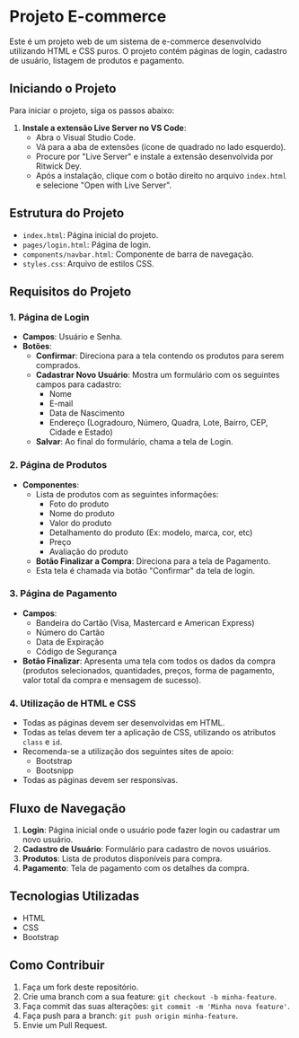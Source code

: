 # Projeto E-commerce

Este é um projeto web de um sistema de e-commerce desenvolvido utilizando HTML e CSS puros. O projeto contém páginas de login, cadastro de usuário, listagem de produtos e pagamento.

## Iniciando o Projeto

Para iniciar o projeto, siga os passos abaixo:

1. **Instale a extensão Live Server no VS Code**:
   - Abra o Visual Studio Code.
   - Vá para a aba de extensões (ícone de quadrado no lado esquerdo).
   - Procure por "Live Server" e instale a extensão desenvolvida por Ritwick Dey.
   - Após a instalação, clique com o botão direito no arquivo `index.html` e selecione "Open with Live Server".

## Estrutura do Projeto

- `index.html`: Página inicial do projeto.
- `pages/login.html`: Página de login.
- `components/navbar.html`: Componente de barra de navegação.
- `styles.css`: Arquivo de estilos CSS.

## Requisitos do Projeto

### 1. Página de Login

- **Campos**: Usuário e Senha.
- **Botões**:
  - **Confirmar**: Direciona para a tela contendo os produtos para serem comprados.
  - **Cadastrar Novo Usuário**: Mostra um formulário com os seguintes campos para cadastro:
    - Nome
    - E-mail
    - Data de Nascimento
    - Endereço (Logradouro, Número, Quadra, Lote, Bairro, CEP, Cidade e Estado)
  - **Salvar**: Ao final do formulário, chama a tela de Login.

### 2. Página de Produtos

- **Componentes**:
  - Lista de produtos com as seguintes informações:
    - Foto do produto
    - Nome do produto
    - Valor do produto
    - Detalhamento do produto (Ex: modelo, marca, cor, etc)
    - Preço
    - Avaliação do produto
  - **Botão Finalizar a Compra**: Direciona para a tela de Pagamento.
  - Esta tela é chamada via botão "Confirmar" da tela de login.

### 3. Página de Pagamento

- **Campos**:
  - Bandeira do Cartão (Visa, Mastercard e American Express)
  - Número do Cartão
  - Data de Expiração
  - Código de Segurança
- **Botão Finalizar**: Apresenta uma tela com todos os dados da compra (produtos selecionados, quantidades, preços, forma de pagamento, valor total da compra e mensagem de sucesso).

### 4. Utilização de HTML e CSS

- Todas as páginas devem ser desenvolvidas em HTML.
- Todas as telas devem ter a aplicação de CSS, utilizando os atributos `class` e `id`.
- Recomenda-se a utilização dos seguintes sites de apoio:
  - Bootstrap
  - Bootsnipp
- Todas as páginas devem ser responsivas.

## Fluxo de Navegação

1. **Login**: Página inicial onde o usuário pode fazer login ou cadastrar um novo usuário.
2. **Cadastro de Usuário**: Formulário para cadastro de novos usuários.
3. **Produtos**: Lista de produtos disponíveis para compra.
4. **Pagamento**: Tela de pagamento com os detalhes da compra.

## Tecnologias Utilizadas

- HTML
- CSS
- Bootstrap

## Como Contribuir

1. Faça um fork deste repositório.
2. Crie uma branch com a sua feature: `git checkout -b minha-feature`.
3. Faça commit das suas alterações: `git commit -m 'Minha nova feature'`.
4. Faça push para a branch: `git push origin minha-feature`.
5. Envie um Pull Request.

